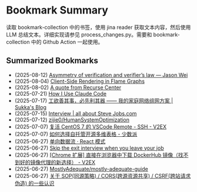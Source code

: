 # Bookmark Summary 
读取 bookmark-collection 中的书签，使用 jina reader 获取文本内容，然后使用 LLM 总结文本。详细实现请参见 process_changes.py。需要和 bookmark-collection 中的 Github Action 一起使用。
    
## Summarized Bookmarks
- (2025-08-12) [Asymmetry of verification and verifier’s law — Jason Wei](202508/2025-08-12-asymmetry-of-verification-and-verifier%E2%80%99s-law-%E2%80%94-jason-wei.md)
- (2025-08-04) [Client-Side Rendering in Flame Graphs](202508/2025-08-04-client-side-rendering-in-flame-graphs.md)
- (2025-08-02) [A quote from Recurse Center](202508/2025-08-02-a-quote-from-recurse-center.md)
- (2025-07-21) [How I Use Claude Code](202507/2025-07-21-how-i-use-claude-code.md)
- (2025-07-17) [工欲善其事，必先利其器 —— 我的家庭网络组网方案 | Sukka's Blog](202507/2025-07-17-%E5%B7%A5%E6%AC%B2%E5%96%84%E5%85%B6%E4%BA%8B%EF%BC%8C%E5%BF%85%E5%85%88%E5%88%A9%E5%85%B6%E5%99%A8-%E2%80%94%E2%80%94-%E6%88%91%E7%9A%84%E5%AE%B6%E5%BA%AD%E7%BD%91%E7%BB%9C%E7%BB%84%E7%BD%91%E6%96%B9%E6%A1%88-sukka%27s-blog.md)
- (2025-07-15) [Interview | all about Steve Jobs.com](202507/2025-07-15-interview-all-about-steve-jobs.com.md)
- (2025-07-12) [zijie0/HumanSystemOptimization](202507/2025-07-12-zijie0-humansystemoptimization.md)
- (2025-07-07) [复活 CentOS 7 的 VSCode Remote - SSH - V2EX](202507/2025-07-07-%E5%A4%8D%E6%B4%BB-centos-7-%E7%9A%84-vscode-remote---ssh---v2ex.md)
- (2025-07-07) [如何选择自托管开源多维表格 - 少数派](202507/2025-07-07-%E5%A6%82%E4%BD%95%E9%80%89%E6%8B%A9%E8%87%AA%E6%89%98%E7%AE%A1%E5%BC%80%E6%BA%90%E5%A4%9A%E7%BB%B4%E8%A1%A8%E6%A0%BC---%E5%B0%91%E6%95%B0%E6%B4%BE.md)
- (2025-06-27) [单向数据流 · React 模式](202506/2025-06-27-%E5%8D%95%E5%90%91%E6%95%B0%E6%8D%AE%E6%B5%81-%C2%B7-react-%E6%A8%A1%E5%BC%8F.md)
- (2025-06-27) [Skip the exit interview when you leave your job](202506/2025-06-27-skip-the-exit-interview-when-you-leave-your-job.md)
- (2025-06-27) [[Chrome 扩展] 直接在浏览器中下载 DockerHub 镜像（找不到好的镜像代理的新选择） - V2EX](202506/2025-06-27-%5Bchrome-%E6%89%A9%E5%B1%95%5D-%E7%9B%B4%E6%8E%A5%E5%9C%A8%E6%B5%8F%E8%A7%88%E5%99%A8%E4%B8%AD%E4%B8%8B%E8%BD%BD-dockerhub-%E9%95%9C%E5%83%8F%EF%BC%88%E6%89%BE%E4%B8%8D%E5%88%B0%E5%A5%BD%E7%9A%84%E9%95%9C%E5%83%8F%E4%BB%A3%E7%90%86%E7%9A%84%E6%96%B0%E9%80%89%E6%8B%A9%EF%BC%89---v2ex.md)
- (2025-06-27) [MostlyAdequate/mostly-adequate-guide](202506/2025-06-27-mostlyadequate-mostly-adequate-guide.md)
- (2025-06-27) [关于 SOP(同源策略) / CORS(跨源资源共享) / CSRF(跨站请求伪造) 的一些认识](202506/2025-06-27-%E5%85%B3%E4%BA%8E-sop%28%E5%90%8C%E6%BA%90%E7%AD%96%E7%95%A5%29-cors%28%E8%B7%A8%E6%BA%90%E8%B5%84%E6%BA%90%E5%85%B1%E4%BA%AB%29-csrf%28%E8%B7%A8%E7%AB%99%E8%AF%B7%E6%B1%82%E4%BC%AA%E9%80%A0%29-%E7%9A%84%E4%B8%80%E4%BA%9B%E8%AE%A4%E8%AF%86.md)

